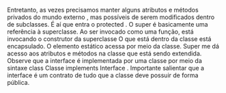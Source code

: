 
Entretanto, as vezes precisamos manter alguns atributos e métodos privados do mundo externo , mas possíveis de serem modificados dentro de subclasses.
É aí que entra o protected .
O super é basicamente uma referência à superclasse.
Ao ser invocado como uma função, está invocando o construtor da superclasse
O que está dentro da classe está encapsulado.
O elemento estático acessa por meio da classe.
Super me dá acesso aos atributos e métodos na classe que está sendo extendida.
Observe que a interface é implementada por uma classe por meio da sintaxe class Classe implements Interface .
Importante salientar que a interface é um contrato de tudo que a classe deve possuir de forma pública.